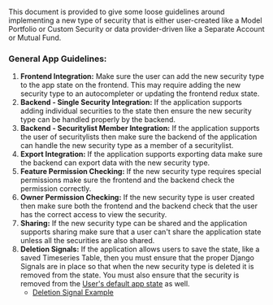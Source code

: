 This document is provided to give some loose guidelines around implementing a new type of security that is either user-created like a Model Portfolio or Custom Security or data provider-driven like a Separate Account or Mutual Fund.


### General App Guidelines:
1. **Frontend Integration:** Make sure the user can add the new security type to the app state on the frontend. This may require adding the new security type to an autocompleter or updating the frontend redux state.
1. **Backend - Single Security Integration:** If the application supports adding individual securities to the state then ensure the new security type can be handled properly by the backend. 
1. **Backend - Securitylist Member Integration:** If the application supports the user of securitylists then make sure the backend of the application can handle the new security type as a member of a securitylist.
1. **Export Integration:** If the application supports exporting data make sure the backend can export data with the new security type.
1. **Feature Permission Checking:** If the new security type requires special permissions make sure the frontend and the backend check the permission correctly. 
1. **Owner Permission Checking:** If the new security type is user created then make sure both the frontend and the backend check that the user has the correct access to view the security.
1. **Sharing:** If the new security type can be shared and the application supports sharing make sure that a user can't share the application state unless all the securities are also shared.
1. **Deletion Signals:** If the application allows users to save the state, like a saved Timeseries Table, then you must ensure that the proper Django Signals are in place so that when the new security type is deleted it is removed from the state. You must also ensure that the security is removed from the [User's default app state](https://github.com/ycharts/ycharts/blob/9790cbc98dc69bcd88b17ec695cfb318642a1f9d/apps/charts/signals.py#L107-L120) as well.
    - [Deletion Signal Example](https://github.com/ycharts/ycharts/blob/abd7eca0910c82e08c454949bcd55f443ef77927/apps/mutual_funds/apps.py#L36-L38)
